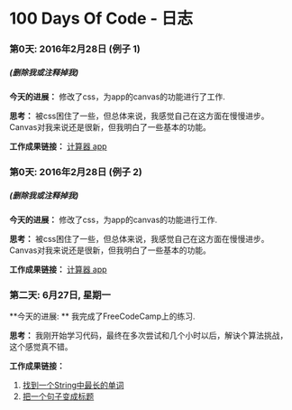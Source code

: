 # 100 Days Of Code - 日志

### 第0天: 2016年2月28日 (例子 1)
##### (删除我或注释掉我)

**今天的进展：** 修改了css，为app的canvas的功能进行了工作.

**思考：** 被css困住了一些，但总体来说，我感觉自己在这方面在慢慢进步。Canvas对我来说还是很新，但我明白了一些基本的功能。

**工作成果链接：** [计算器 app](http://www.example.com)

### 第0天: 2016年2月28日 (例子 2)
##### (删除我或注释掉我)

**今天的进展：** 修改了css，为app的canvas的功能进行工作.

**思考：** 被css困住了一些，但总体来说，我感觉自己在这方面在慢慢进步。Canvas对我来说还是很新，但我明白了一些基本的功能。

**工作成果链接：** [计算器 app](http://www.example.com)


### 第二天: 6月27日, 星期一

**今天的进展: ** 我完成了FreeCodeCamp上的练习.

**思考：** 我刚开始学习代码，最终在多次尝试和几个小时以后，解诀个算法挑战，这个感觉真不错。

**工作成果链接：**
1. [找到一个String中最长的单词](https://www.freecodecamp.com/challenges/find-the-longest-word-in-a-string)
2. [把一个句子变成标题](https://www.freecodecamp.com/challenges/title-case-a-sentence)
